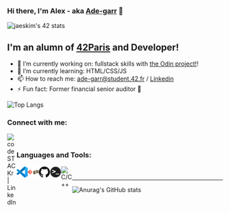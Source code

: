### Hi there, I'm Alex - aka [Ade-garr][github] 👋 

![jaeskim's 42 stats](https://badge42.herokuapp.com/api/stats/ade-garr)

## I'm an alumn of [42Paris][42] and Developer!

- 🔭 I’m currently working on: fullstack skills with [the Odin project!][Odin]!
- 🌱 I’m currently learning: HTML/CSS/JS
- 📫 How to reach me:  ade-garr@student.42.fr / [Linkedin][linkedin]
- ⚡ Fun fact: Former financial senior auditor 🤔

![Top Langs](https://github-readme-stats.vercel.app/api/top-langs/?username=anuraghazra&layout=compact&theme=radical&show_icons=true)

### Connect with me:

[<img align="left" alt="codeSTACKr | LinkedIn" width="22px" src="https://cdn.jsdelivr.net/npm/simple-icons@v3/icons/linkedin.svg" />][linkedin]

<br />

### Languages and Tools:

<img align="left" alt="Visual Studio Code" width="26px" src="https://raw.githubusercontent.com/github/explore/80688e429a7d4ef2fca1e82350fe8e3517d3494d/topics/visual-studio-code/visual-studio-code.png" />
<img align="left" alt="Git" width="26px" src="https://raw.githubusercontent.com/github/explore/80688e429a7d4ef2fca1e82350fe8e3517d3494d/topics/git/git.png" />
<img align="left" alt="GitHub" width="26px" src="https://raw.githubusercontent.com/github/explore/78df643247d429f6cc873026c0622819ad797942/topics/github/github.png" />
<img align="left" alt="Terminal" width="26px" src="https://raw.githubusercontent.com/github/explore/80688e429a7d4ef2fca1e82350fe8e3517d3494d/topics/terminal/terminal.png" />
<img align="left" alt="C/C++" width="26px" src=https://docs.microsoft.com/fr-fr/windows/images/c-logo.png />

<br />

---

![Anurag's GitHub stats](https://github-readme-stats.vercel.app/api?username=ade-garr&theme=radical&show_icons=true)


</details>

[42]: https://42.fr/en/homepage/
[github]: https://github.com/Ade-garr
[Odin]: https://www.theodinproject.com/
[linkedin]: https://github.com/Ade-garr


<!--
**Ade-garr/Ade-garr** is a ✨ _special_ ✨ repository because its `README.md` (this file) appears on your GitHub profile.

Here are some ideas to get you started:

- 🔭 I’m currently working on ...
- 🌱 I’m currently learning ...
- 👯 I’m looking to collaborate on ...
- 🤔 I’m looking for help with ...
- 💬 Ask me about ...
- 📫 How to reach me: ...
- 😄 Pronouns: ...
- ⚡ Fun fact: ...
-->
